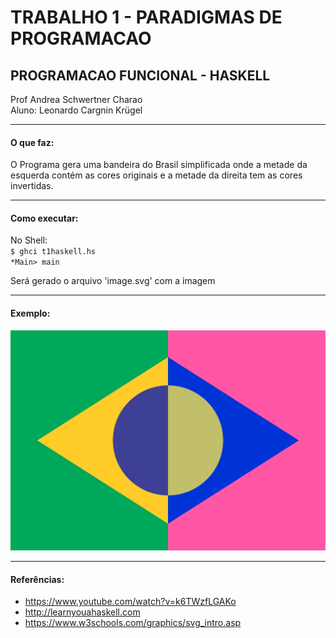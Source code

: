 # TRABALHO 1 - PARADIGMAS DE PROGRAMACAO
## PROGRAMACAO FUNCIONAL - HASKELL 

Prof Andrea Schwertner Charao  
Aluno: Leonardo Cargnin Krügel

---

#### O que faz:
O Programa gera uma bandeira do Brasil simplificada onde a metade da esquerda contém as cores originais e a
metade da direita tem as cores invertidas.

---

#### Como executar:  
No Shell:  
`$ ghci t1haskell.hs`  
`*Main> main`  

Será gerado o arquivo 'image.svg' com a imagem

---

#### Exemplo:
![alt text](https://raw.githubusercontent.com/elc117/2021haskellt1-kriguel/master/image.svg)

---

#### Referências:  
- https://www.youtube.com/watch?v=k6TWzfLGAKo  
- http://learnyouahaskell.com  
- https://www.w3schools.com/graphics/svg_intro.asp  

